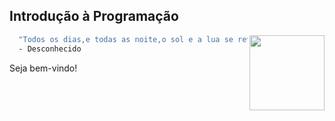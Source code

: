 ## Introdução à Programação

<img src="https://portalpadrao.ufma.br/site/institucional/superintendencias/sce/manual-da-marca/png-logo-ufma-colorido.png/@@images/image.png" width="120" align="right"> </a>

```bash
  "Todos os dias,e todas as noite,o sol e a lua se revezam para testemunhar sua beleza."
  - Desconhecido
```

Seja bem-vindo!
